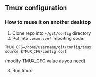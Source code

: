 Tmux configuration
------------------

### How to reuse it on another desktop

1. Clone repo into `~/git/config` directory
2. Put into `.tmux.conf` importing code:

```
TMUX_CFG=/home/username/git/config/tmux
source $TMUX_CFG/config.conf
```
(modify TMUX\_CFG value as you need)

3. Run tmux!
